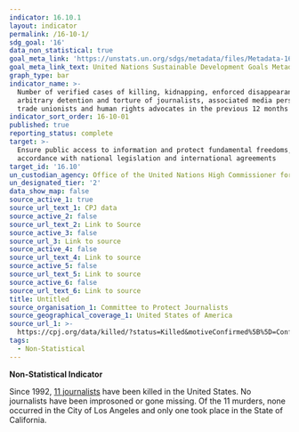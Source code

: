 ```yaml
---
indicator: 16.10.1
layout: indicator
permalink: /16-10-1/
sdg_goal: '16'
data_non_statistical: true
goal_meta_link: 'https://unstats.un.org/sdgs/metadata/files/Metadata-16-10-01.pdf'
goal_meta_link_text: United Nations Sustainable Development Goals Metadata (pdf 1361kB)
graph_type: bar
indicator_name: >-
  Number of verified cases of killing, kidnapping, enforced disappearance,
  arbitrary detention and torture of journalists, associated media personnel,
  trade unionists and human rights advocates in the previous 12 months
indicator_sort_order: 16-10-01
published: true
reporting_status: complete
target: >-
  Ensure public access to information and protect fundamental freedoms, in
  accordance with national legislation and international agreements
target_id: '16.10'
un_custodian_agency: Office of the United Nations High Commissioner for Human Rights (OHCHR)
un_designated_tier: '2'
data_show_map: false
source_active_1: true
source_url_text_1: CPJ data
source_active_2: false
source_url_text_2: Link to Source
source_active_3: false
source_url_3: Link to source
source_active_4: false
source_url_text_4: Link to source
source_active_5: false
source_url_text_5: Link to source
source_active_6: false
source_url_text_6: Link to source
title: Untitled
source_organisation_1: Committee to Protect Journalists
source_geographical_coverage_1: United States of America
source_url_1: >-
  https://cpj.org/data/killed/?status=Killed&motiveConfirmed%5B%5D=Confirmed&type%5B%5D=Journalist&cc_fips%5B%5D=US&start_year=1992&end_year=2020&group_by=year
tags:
  - Non-Statistical
---
```

**Non-Statistical Indicator**

Since 1992, [11 journalists](https://cpj.org/data/killed/?status=Killed&motiveConfirmed%5B%5D=Confirmed&type%5B%5D=Journalist&cc_fips%5B%5D=US&start_year=1992&end_year=2020&group_by=year) have been killed in the United States. No journalists have been improsoned or gone missing. Of the 11 murders, none occurred in the City of Los Angeles and only one took place in the State of California.
